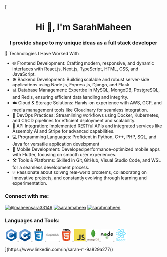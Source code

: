 [

<h1 align="center">Hi 👋, I'm SarahMaheen</h1>
<h3 align="center">I provide shape to my unique ideas as a full stack developer </h3>

🚀 Technologies I Have Worked With
- 🌐 Frontend Development: Crafting modern, responsive, and dynamic interfaces with React.js, Next.js, TypeScript, HTML, CSS, and JavaScript.
- ⚙️ Backend Development: Building scalable and robust server-side applications using Node.js, Express.js, Django, and Flask.
- 📊 Database Management: Expertise in MySQL, MongoDB, PostgreSQL, and Redis, ensuring efficient data handling and integrity.
- ☁️ Cloud & Storage Solutions: Hands-on experience with AWS, GCP, and media management tools like Cloudinary for seamless integration.
- 🔧 DevOps Practices: Streamlining workflows using Docker, Kubernetes, and CI/CD pipelines for efficient deployment and scalability.
- 🔗 API Integration: Implemented RESTful APIs and integrated services like Assembly AI and Stripe for advanced capabilities.
- 💻 Programming Languages: Proficient in Python, C++, PHP, SQL, and Java for versatile application development
- 📱 Mobile Development: Developed performance-optimized mobile apps with Flutter, focusing on smooth user experiences.
- 🛠️ Tools & Platforms: Skilled in Git, GitHub, Visual Studio Code, and WSL for a seamless development process.
- 💡 Passionate about solving real-world problems, collaborating on innovative projects, and constantly evolving through learning and experimentation.








<h3 align="left">Connect with me:</h3>
<p align="left">
<a href="https://twitter.com/@maheensara33149" target="blank"><img align="center" src="https://raw.githubusercontent.com/rahuldkjain/github-profile-readme-generator/master/src/images/icons/Social/twitter.svg" alt="@maheensara33149" height="30" width="40" /></a>
<a href="https://linkedin.com/in/sarahmaheen" target="blank"><img align="center" src="https://raw.githubusercontent.com/rahuldkjain/github-profile-readme-generator/master/src/images/icons/Social/linked-in-alt.svg" alt="sarahmaheen" height="30" width="40" /></a>
<a href="https://medium.com/sarahmaheen" target="blank"><img align="center" src="https://raw.githubusercontent.com/rahuldkjain/github-profile-readme-generator/master/src/images/icons/Social/medium.svg" alt="sarahmaheen" height="30" width="40" /></a>
</p>

<h3 align="left">Languages and Tools:</h3>
<p align="left"> <a href="https://www.cprogramming.com/" target="_blank" rel="noreferrer"> <img src="https://raw.githubusercontent.com/devicons/devicon/master/icons/c/c-original.svg" alt="c" width="40" height="40"/> </a> <a href="https://www.w3schools.com/cpp/" target="_blank" rel="noreferrer"> <img src="https://raw.githubusercontent.com/devicons/devicon/master/icons/cplusplus/cplusplus-original.svg" alt="cplusplus" width="40" height="40"/> </a> <a href="https://www.w3schools.com/css/" target="_blank" rel="noreferrer"> <img src="https://raw.githubusercontent.com/devicons/devicon/master/icons/css3/css3-original-wordmark.svg" alt="css3" width="40" height="40"/> </a> <a href="https://expressjs.com" target="_blank" rel="noreferrer"> <img src="https://raw.githubusercontent.com/devicons/devicon/master/icons/express/express-original-wordmark.svg" alt="express" width="40" height="40"/> </a> <a href="https://www.w3.org/html/" target="_blank" rel="noreferrer"> <img src="https://raw.githubusercontent.com/devicons/devicon/master/icons/html5/html5-original-wordmark.svg" alt="html5" width="40" height="40"/> </a> <a href="https://developer.mozilla.org/en-US/docs/Web/JavaScript" target="_blank" rel="noreferrer"> <img src="https://raw.githubusercontent.com/devicons/devicon/master/icons/javascript/javascript-original.svg" alt="javascript" width="40" height="40"/> </a> <a href="https://www.mongodb.com/" target="_blank" rel="noreferrer"> <img src="https://raw.githubusercontent.com/devicons/devicon/master/icons/mongodb/mongodb-original-wordmark.svg" alt="mongodb" width="40" height="40"/> </a> <a href="https://nodejs.org" target="_blank" rel="noreferrer"> <img src="https://raw.githubusercontent.com/devicons/devicon/master/icons/nodejs/nodejs-original-wordmark.svg" alt="nodejs" width="40" height="40"/> </a> <a href="https://reactjs.org/" target="_blank" rel="noreferrer"> <img src="https://raw.githubusercontent.com/devicons/devicon/master/icons/react/react-original-wordmark.svg" alt="react" width="40" height="40"/> </a> </p>
](https://www.linkedin.com/in/sarah-m-9a829a277/)
